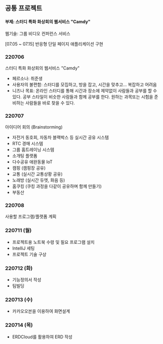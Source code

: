## 공통 프로젝트

#### 부제: 스터디 특화 화상회의 웹서비스 "Camdy"



웹기술: 그룹 비디오 컨퍼런스 서비스

[07.05 ~ 07.15] 반응형 단일 페이지 애플리케이션 구현



### 220706

스터디 특화 화상회의 웹서비스 "Camdy"

- 페르소나: 취준생
- 사용자의 불편함: 스터디를 모집하고, 방을 잡고, 시간을 맞추고... 복잡하고 어려움
- 니즈나 목표: 온라인 스터디를 통해 시간과 장소에 제약없이 사람들과 공부를 할 수 있다.
                         공부 스타일이 비슷한 사람들과 함께 공부를 한다.
                         원하는 과목또는 시험을 준비하는 사람들을 바로 찾을 수 있다.



### 220707

아이디어 회의 (Brainstorming)

- 자전거 동호회, 자동차 블랙박스 등 실시간 공유 시스템
- RTC 경매 시스템
- 그룹 홈트레이닝 시스템
- 소개팅 플랫폼
- 다수공유 애완동물 IoT
- 캠핑 (캠핑장 공유)
- 교통 (실시간 교통상황 공유)
- 노래방 (실시간 듀엣, 화음 등)
- 홈쿠킹 (쿠킹 과정을 다같이 공유하며 함께 만들기)
- 부동산



### 220708

사용할 프로그램/플랫폼 계획



### 220711 (월)

- 프로젝트용 노트북 수령 및 필요 프로그램 설치
- IntelliJ 세팅
- 프로젝트 기술 구상



### 220712 (화)

- 기능정의서 작성
- 팀빌딩



### 220713 (수)

- 카카오오븐을 이용하여 화면설계



### 220714 (목)

- ERDCloud를 활용하여 ERD 작성
